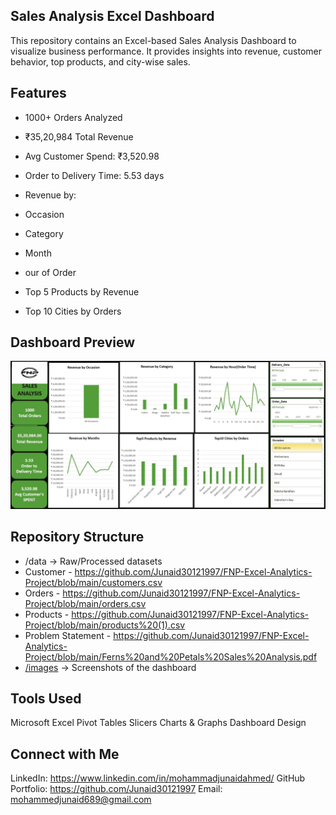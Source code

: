 ## Sales Analysis Excel Dashboard

This repository contains an Excel-based Sales Analysis Dashboard to visualize business performance.
It provides insights into revenue, customer behavior, top products, and city-wise sales.

## Features

- 1000+ Orders Analyzed

- ₹35,20,984 Total Revenue

- Avg Customer Spend: ₹3,520.98

- Order to Delivery Time: 5.53 days

- Revenue by:
  
- Occasion
  
- Category
  
- Month
  
- our of Order
  
- Top 5 Products by Revenue

- Top 10 Cities by Orders

##  Dashboard Preview
![Dashboard Screenshot](https://github.com/Junaid30121997/FNP-Excel-Analytics-Project/blob/main/1732002842215.jpg)

## Repository Structure

- /data → Raw/Processed datasets
- Customer - https://github.com/Junaid30121997/FNP-Excel-Analytics-Project/blob/main/customers.csv
- Orders - https://github.com/Junaid30121997/FNP-Excel-Analytics-Project/blob/main/orders.csv
- Products - https://github.com/Junaid30121997/FNP-Excel-Analytics-Project/blob/main/products%20(1).csv
- Problem Statement - https://github.com/Junaid30121997/FNP-Excel-Analytics-Project/blob/main/Ferns%20and%20Petals%20Sales%20Analysis.pdf
- [/images](https://github.com/Junaid30121997/FNP-Excel-Analytics-Project/blob/main/1732002842215.jpg) → Screenshots of the dashboard

## Tools Used

Microsoft Excel
Pivot Tables
Slicers
Charts & Graphs
Dashboard Design

## Connect with Me
LinkedIn: https://www.linkedin.com/in/mohammadjunaidahmed/
GitHub Portfolio: https://github.com/Junaid30121997
Email: mohammedjunaid689@gmail.com
